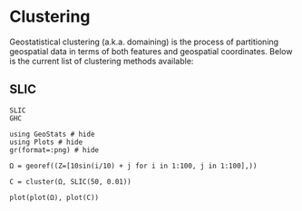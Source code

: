 # Clustering

Geostatistical clustering (a.k.a. domaining) is the process of partitioning
geospatial data in terms of both features and geospatial coordinates. Below
is the current list of clustering methods available:

## SLIC

```@docs
SLIC
GHC
```

```@example clustering
using GeoStats # hide
using Plots # hide
gr(format=:png) # hide

Ω = georef((Z=[10sin(i/10) + j for i in 1:100, j in 1:100],))

C = cluster(Ω, SLIC(50, 0.01))

plot(plot(Ω), plot(C))
```
